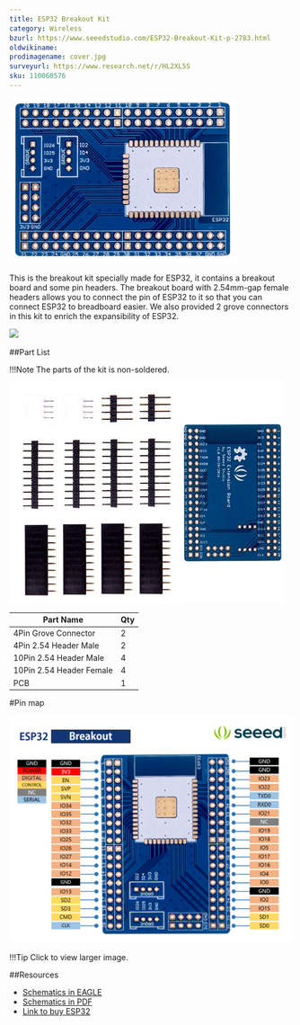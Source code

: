```yaml
---
title: ESP32 Breakout Kit
category: Wireless
bzurl: https://www.seeedstudio.com/ESP32-Breakout-Kit-p-2783.html
oldwikiname:
prodimagename: cover.jpg
surveyurl: https://www.research.net/r/HL2XL5S
sku: 110060576
---
```


![](https://raw.githubusercontent.com/SeeedDocument/ESP32_Breakout_Kit/master/img/cover.jpg)

This is the breakout kit specially made for ESP32, it contains a breakout board and some pin headers. The breakout board with 2.54mm-gap female headers allows you to connect the pin of ESP32 to it so that you can connect ESP32 to breadboard easier. We also provided 2 grove connectors in this kit to enrich the expansibility of ESP32.


[![](https://raw.githubusercontent.com/SeeedDocument/Seeed-WiKi/master/docs/images/get_one_now.png)](https://www.seeedstudio.com/ESP32-Breakout-Kit-p-2783.html)

##Part List

!!!Note
    The parts of the kit is non-soldered.

![](https://raw.githubusercontent.com/SeeedDocument/ESP32_Breakout_Kit/master/img/part_list.jpg)

|Part Name|Qty|
|---------|---|
|4Pin Grove Connector|2|
|4Pin 2.54 Header Male|2|
|10Pin 2.54 Header Male|4|
|10Pin 2.54 Header Female|4|
|PCB|1|

#Pin map

![](https://raw.githubusercontent.com/SeeedDocument/ESP32_Breakout_Kit/master/img/esp32_breakout_pin.png)

!!!Tip
    Click to view larger image.

##Resources

* [Schematics in EAGLE](https://github.com/SeeedDocument/ESP32_Breakout_Kit/raw/master/res/319011771_ESP32%20Extension%20Board%20v1.0_%E5%8E%9F%E7%90%86%E5%9B%BE.zip)
* [Schematics in PDF](https://github.com/SeeedDocument/ESP32_Breakout_Kit/raw/master/res/ESP32%20Extension%20Board%20v1.0.pdf)
* [Link to buy ESP32](https://www.seeedstudio.com/ESP-32S-Wifi-Bluetooth-Combo-Module-p-2706.html)
